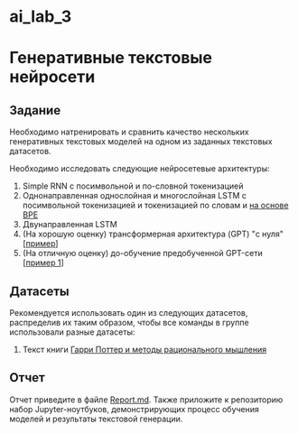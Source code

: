 # ai_lab_3
# Генеративные текстовые нейросети

## Задание

Необходимо натренировать и сравнить качество нескольких генеративных текстовых моделей на одном из заданных текстовых датасетов.

Необходимо исследовать следующие нейросетевые архитектуры:

1. Simple RNN с посимвольной и по-словной токенизацией
1. Однонаправленная однослойная и многослойная LSTM c посимвольной токенизацией и токенизацией по словам и [на основе BPE](https://keras.io/api/keras_nlp/tokenizers/byte_pair_tokenizer/)
1. Двунаправленная LSTM
1. (На хорошую оценку) трансформерная архитектура (GPT) "с нуля" [[пример](https://keras.io/examples/generative/text_generation_gpt/)] 
1. (На отличную оценку) до-обучение предобученной GPT-сети [[пример 1](https://github.com/ZotovaElena/RuGPT3_finetuning)]

## Датасеты

Рекомендуется использовать один из следующих датасетов, распределив их таким образом, чтобы все команды в группе использовали разные датасеты:

1. Текст книги [Гарри Поттер и методы рационального мышления](https://hpmor.ru/)
## Отчет

Отчет приведите в файле [Report.md](Report.md). Также приложите к репозиторию набор Jupyter-ноутбуков, демонстрирующих процесс обучения моделей и результаты текстовой генерации.
